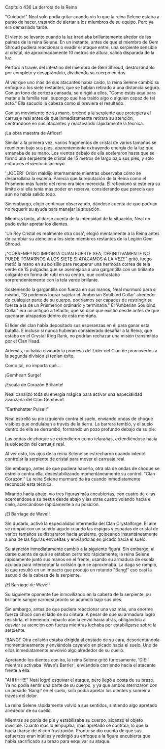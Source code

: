 
Capítulo 436 La derrota de la Reina

"Cuidado!" Neal solo podía gritar cuando vio lo que la reina Selene estaba a punto de hacer, tratando de alertar a los miembros de su equipo. Pero ya era demasiado tarde.

El viento se levanto cuando la luz irradiaba brillantemente alredor de las palmas de la reina Selene. En un instante, antes de que el miembro de Gem Shroud pudiera reaccionar o evadir el ataque entre, una serpiente sensible al cristal, de aproximadamente 10 metros de altura, salida disparada de la luz.

Perforó a través del intestino del miembro de Gem Shroud, destrozándolo por completo y desaprándolo, dividiendo su cuerpo en dos.

Al ver que uno más de sus atacantes había caído, la reina Selene cambió su enfoque a los siete restantes, que se habían retirado a una distancia segura. Con un tono de certeza cansada, se dirigió a ellos, "Como estás aquí para matar a la familia real, supongo que has traído algo o alguien capaz de tal acto." Ella sacudió la cabeza como si previera el resultado.

Con un movimiento de su mano, ordenó a la serpiente que protegiera el carruaje real antes de que inmediatamente retirara su atención, centrándose en sus atacantes y reactivando rápidamente la técnica.

¡La obra maestra de Atficer!

Similar a la primera vez, varios fragmentos de cristal de varios tamaños se reunieron bajo sus pies, aparentemente extrayendo energía de la luz que emanaba de su mano. Los vientos debajo de ella aceleraron hasta que se formó una serpiente de cristal de 15 metros de largo bajo sus pies, y solo entonces el viento disminuyó.

'¡JODER!' Orión maldijo internamente mientras observaba cómo se desarrollaba la escena. Parecía que la reputación de la Reina como el Prismerio más fuerte del reino era bien merecida. Él reflexionó si este era su límite o si ella tenía más poder en reserva, considerando que parecía que aún no había salido todo.

Sin embargo, eligió continuar observando, dándose cuenta de que podrían no requerir su ayuda para manejar la situación.

Mientras tanto, al darse cuenta de la intensidad de la situación, Neal no pudo evitar apretar los dientes.

'Un Rey Cristal es realmente otra cosa', elogió mentalmente a la Reina antes de cambiar su atención a los siete miembros restantes de la Legión Gem Shroud.

¡"CÚBREME!! NO IMPORTA CUÁN FUERTE SEA, DEFINITIVAMENTE NO PUEDE TOMARNOS A LOS SIETE SI ATACAMOS A LA VEZ!!" gritó, luego metió la mano en su bolsillo para recuperar una hermosa correa de tela verde de 15 pulgadas que se asemejaba a una gargantilla con un brillante colgante en forma de rubí en su centro, que contrastaba sorprendentemente con la tela verde brillante.

Sosteniendo la gargantilla con fuerza en sus manos, Neal murmuró para sí mismo, "Si podemos lograr sujetar el 'Amberian Soulbind Collar' alrededor de cualquier parte de su cuerpo, podríamos ser capaces de restringir su fuerza a la de un Prismerion ordinario y terminarla." El 'Amberian Soulbind Collar' era un antiguo artefacto, que se dice que existió desde antes de que quedaran atrapados dentro de esta montaña.

El líder del clan había depositado sus esperanzas en él para ganar esta batalla. E incluso si nunca hubieran considerado desafiar a la Reina, que estaba en el Crystal King Rank, no podrían rechazar una misión transmitida por el Clan Head.

Además, no había olvidado la promesa del Líder del Clan de promoverlos a la segunda división si tenían éxito.

Como tal, no importa qué....

¡Gemheart Surge!

¡Escala de Corazón Brillante!

Neal canalizó toda su energía mágica para activar una especialidad avanzada del Clan Gemheart.

"Earthshatter Pulse!!"

Neal estrelló su pie izquierdo contra el suelo, enviando ondas de choque visibles que ondulaban a través de la tierra. La barrera tembló, y el suelo dentro de ella se derrumbó, formando un pozo profundo debajo de su pie.

Las ondas de choque se extendieron como telarañas, extendiéndose hacia la ubicación del carruaje real.

Al ver esto, los ojos de la reina Selene se estrecharon cuando intentó controlar la serpiente de cristal para mover el carruaje real.

Sin embargo, antes de que pudiera hacerlo, otra ola de ondas de choque se estrelló contra ella, desestabilizando momentáneamente su control. "Clan Corazón," La reina Selene murmuró de ira cuando inmediatamente reconoció esta técnica.

Mirando hacia abajo, vio tres figuras más encubiertas, con cuatro de ellas acercándose a su bestia desde abajo y las otras cuatro volando hacia el cielo, acercándose rápidamente a su posición.

¡El Barriage de Wave!!

Sin dudarlo, activó la especialidad intermedia del Clan Crystalforge. El aire se rompió con un sonido agudo cuando las espigas y espadas de cristal de varios tamaños se dispararon hacia adelante, golpeando instantáneamente a una de las figuras envueltas y enviándolas en picado hacia el suelo.

Su atención inmediatamente cambió a la siguiente figura. Sin embargo, al darse cuenta de que se estaban cerrando rápidamente, la reina Selene rápidamente juntó sus manos en el frente, usando su armadura de escala azulada para interceptar la colisión que se aproximaba. La daga se rompió, lo que resultó en un impacto que produjo un rotundo "Bang!" eso casi la sacudió de la cabeza de la serpiente.

¡El Barriage de Wave!!

Su siguiente oponente fue inmovilizado en la cabeza de la serpiente, su brillante sangre carmesí pronto se acumuló bajo sus pies.

Sin embargo, antes de que pudiera reaccionar una vez más, una enorme fuerza chocó con el lado de su cintura. A pesar de que su armadura logró resistirla, el tremendo impacto aún la envió hacia atrás, obligándola a desviar su atención con fuerza mientras luchaba por estabilizarse sobre la serpiente.

'BANG!' Otra colisión estaba dirigida al costado de su cara, desorientándola momentáneamente y enviándola cayendo en picado hacia el suelo. Uno de ellos inmediatamente envolvió algo alrededor de su cuello.

Apretando los dientes con ira, la reina Selene gritó furiosamente, 'DIE!' mientras activaba 'Wave's Barrier', enviándola corriendo hacia el atacante frente a ella.

"AHHHH!!!" Neal logró esquivar el ataque, pero llegó a costa de su brazo. Ya no podía sentir una parte de su cuerpo, y ya que ambos aterrizaron con un pesado 'Bang!' en el suelo, solo podía apretar los dientes y sonreír a través del dolor.

La reina Selene rápidamente volvió a sus sentidos, sintiendo algo apretado alrededor de su cuello.

Mientras se ponía de pie y estabilizaba su cuerpo, alcanzó el objeto invisible. Cuanto más lo empujaba, más apretado se contraía, lo que la hacía tirarse de él con frustración. Pronto se dio cuenta de que sus esfuerzos eran inútiles y redirigió su enfoque a la figura encubierta que había sacrificado su brazo para esquivar su ataque.
